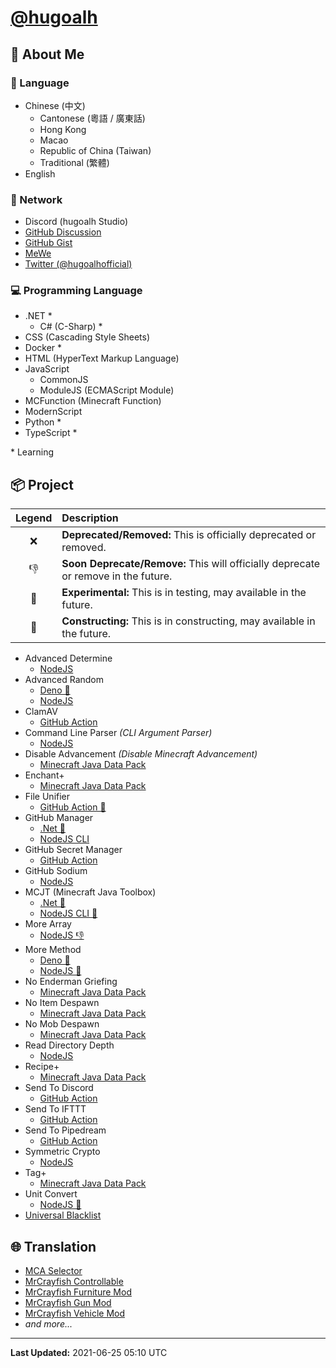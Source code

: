 # [@hugoalh](https://github.com/hugoalh)

## 👤 About Me

### 💬 Language

- Chinese (中文)
  - Cantonese (粵語 / 廣東話)
  - Hong Kong
  - Macao
  - Republic of China (Taiwan)
  - Traditional (繁體)
- English

### 🙌 Network

- Discord (hugoalh Studio)
- [GitHub Discussion](https://github.com/hugoalh/hugoalh/discussions)
- [GitHub Gist](https://gist.github.com/hugoalh)
- [MeWe](https://mewe.com/i/hugoalh)
- [Twitter (@hugoalhofficial)](https://twitter.com/hugoalhofficial)

### 💻 Programming Language

- .NET \*
  - C# (C-Sharp) \*
- CSS (Cascading Style Sheets)
- Docker \*
- HTML (HyperText Markup Language)
- JavaScript
  - CommonJS
  - ModuleJS (ECMAScript Module)
- MCFunction (Minecraft Function)
- ModernScript
- Python \*
- TypeScript \*

\* Learning

## 📦 Project

| **Legend** | **Description** |
|:-:|:--|
| ❌ | **Deprecated/Removed:** This is officially deprecated or removed. |
| 👎 | **Soon Deprecate/Remove:** This will officially deprecate or remove in the future. |
| 🧪 | **Experimental:** This is in testing, may available in the future. |
| 🚧 | **Constructing:** This is in constructing, may available in the future. |

- Advanced Determine
  - [NodeJS](https://github.com/hugoalh-studio/advanced-determine-nodejs)
- Advanced Random
  - [Deno 🚧](https://github.com/hugoalh-studio/advanced-random-deno)
  - [NodeJS](https://github.com/hugoalh-studio/advanced-random-nodejs)
- ClamAV
  - [GitHub Action](https://github.com/hugoalh/clamav-ghaction)
- Command Line Parser *(CLI Argument Parser)*
  - [NodeJS](https://github.com/hugoalh-studio/command-line-parser-nodejs)
- Disable Advancement *(Disable Minecraft Advancement)*
  - [Minecraft Java Data Pack](https://github.com/hugoalh-studio/disable-advancement-mcjdp)
- Enchant+
  - [Minecraft Java Data Pack](https://github.com/hugoalh-studio/enchant-plus-mcjdp)
- File Unifier
  - [GitHub Action 🚧](https://github.com/hugoalh/file-unifier-ghaction)
- GitHub Manager
  - [.Net 🚧](https://github.com/hugoalh-studio/github-manager-dotnet)
  - [NodeJS CLI](https://github.com/hugoalh-studio/github-manager-nodejscli)
- GitHub Secret Manager
  - [GitHub Action](https://github.com/hugoalh/GitHubAction.GitHubSecretManager)
- GitHub Sodium
  - [NodeJS](https://github.com/hugoalh-studio/github-sodium-nodejs)
- MCJT (Minecraft Java Toolbox)
  - [.Net 🚧](https://github.com/hugoalh-studio/minecraft-java-toolbox-dotnet)
  - [NodeJS CLI 🚧](https://github.com/hugoalh-studio/minecraft-java-toolbox-nodejscli)
- More Array
  - [NodeJS 👎](https://github.com/hugoalh-studio/more-array-nodejs)
- More Method
  - [Deno 🚧](https://github.com/hugoalh-studio/more-method-deno)
  - [NodeJS 🚧](https://github.com/hugoalh-studio/more-method-nodejs)
- No Enderman Griefing
  - [Minecraft Java Data Pack](https://github.com/hugoalh-studio/no-enderman-griefing-mcjdp)
- No Item Despawn
  - [Minecraft Java Data Pack](https://github.com/hugoalh-studio/no-item-despawn-mcjdp)
- No Mob Despawn
  - [Minecraft Java Data Pack](https://github.com/hugoalh-studio/no-mob-despawn-mcjdp)
- Read Directory Depth
  - [NodeJS](https://github.com/hugoalh-studio/read-directory-depth-nodejs)
- Recipe+
  - [Minecraft Java Data Pack](https://github.com/hugoalh-studio/recipe-plus-mcjdp)
- Send To Discord
  - [GitHub Action](https://github.com/hugoalh/GitHubAction.SendToDiscord)
- Send To IFTTT
  - [GitHub Action](https://github.com/hugoalh/GitHubAction.SendToIFTTT)
- Send To Pipedream
  - [GitHub Action](https://github.com/hugoalh/GitHubAction.SendToPipedream)
- Symmetric Crypto
  - [NodeJS](https://github.com/hugoalh-studio/symmetric-crypto-nodejs)
- Tag+
  - [Minecraft Java Data Pack](https://github.com/hugoalh-studio-studio/tag-plus-mcjdp)
- Unit Convert
  - [NodeJS 🚧](https://github.com/hugoalh-studio/unit-convert-nodejs)
- [Universal Blacklist](https://github.com/hugoalh-studio/universal-blacklist)

## 🌐 Translation

- [MCA Selector](https://github.com/Querz/mcaselector)
- [MrCrayfish Controllable](https://github.com/MrCrayfish/Controllable)
- [MrCrayfish Furniture Mod](https://github.com/MrCrayfish/MrCrayfishFurnitureMod)
- [MrCrayfish Gun Mod](https://github.com/MrCrayfish/MrCrayfishGunMod)
- [MrCrayfish Vehicle Mod](https://github.com/MrCrayfish/MrCrayfishVehicleMod)
- *and more...*

---

**Last Updated:** 2021-06-25 05:10 UTC
